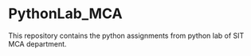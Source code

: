 # PythonLab_MCA
This repository contains the python assignments from python lab of SIT MCA department. 
